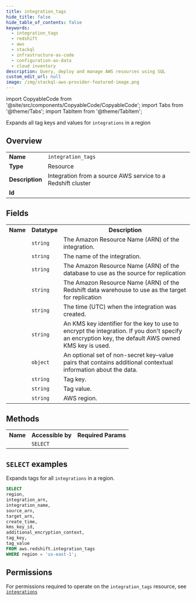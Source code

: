 ```yaml
---
title: integration_tags
hide_title: false
hide_table_of_contents: false
keywords:
  - integration_tags
  - redshift
  - aws
  - stackql
  - infrastructure-as-code
  - configuration-as-data
  - cloud inventory
description: Query, deploy and manage AWS resources using SQL
custom_edit_url: null
image: /img/stackql-aws-provider-featured-image.png
---
```


import CopyableCode from '@site/src/components/CopyableCode/CopyableCode';
import Tabs from '@theme/Tabs';
import TabItem from '@theme/TabItem';

Expands all tag keys and values for <code>integrations</code> in a region

## Overview
<table>
<tbody>
<tr><td><b>Name</b></td><td><code>integration_tags</code></td></tr>
<tr><td><b>Type</b></td><td>Resource</td></tr>
<tr><td><b>Description</b></td><td>Integration from a source AWS service to a Redshift cluster</td></tr>
<tr><td><b>Id</b></td><td><CopyableCode code="aws.redshift.integration_tags" /></td></tr>
</tbody>
</table>

## Fields
<table>
<tbody>
<tr><th>Name</th><th>Datatype</th><th>Description</th></tr><tr><td><CopyableCode code="integration_arn" /></td><td><code>string</code></td><td>The Amazon Resource Name (ARN) of the integration.</td></tr>
<tr><td><CopyableCode code="integration_name" /></td><td><code>string</code></td><td>The name of the integration.</td></tr>
<tr><td><CopyableCode code="source_arn" /></td><td><code>string</code></td><td>The Amazon Resource Name (ARN) of the database to use as the source for replication</td></tr>
<tr><td><CopyableCode code="target_arn" /></td><td><code>string</code></td><td>The Amazon Resource Name (ARN) of the Redshift data warehouse to use as the target for replication</td></tr>
<tr><td><CopyableCode code="create_time" /></td><td><code>string</code></td><td>The time (UTC) when the integration was created.</td></tr>
<tr><td><CopyableCode code="kms_key_id" /></td><td><code>string</code></td><td>An KMS key identifier for the key to use to encrypt the integration. If you don't specify an encryption key, the default AWS owned KMS key is used.</td></tr>
<tr><td><CopyableCode code="additional_encryption_context" /></td><td><code>object</code></td><td>An optional set of non-secret key–value pairs that contains additional contextual information about the data.</td></tr>
<tr><td><CopyableCode code="tag_key" /></td><td><code>string</code></td><td>Tag key.</td></tr>
<tr><td><CopyableCode code="tag_value" /></td><td><code>string</code></td><td>Tag value.</td></tr>
<tr><td><CopyableCode code="region" /></td><td><code>string</code></td><td>AWS region.</td></tr>
</tbody>
</table>

## Methods

<table>
<tbody>
  <tr>
    <th>Name</th>
    <th>Accessible by</th>
    <th>Required Params</th>
  </tr>
  <tr>
    <td><CopyableCode code="list_resources" /></td>
    <td><code>SELECT</code></td>
    <td><CopyableCode code="region" /></td>
  </tr>
</tbody>
</table>

## `SELECT` examples
Expands tags for all <code>integrations</code> in a region.
```sql
SELECT
region,
integration_arn,
integration_name,
source_arn,
target_arn,
create_time,
kms_key_id,
additional_encryption_context,
tag_key,
tag_value
FROM aws.redshift.integration_tags
WHERE region = 'us-east-1';
```


## Permissions

For permissions required to operate on the <code>integration_tags</code> resource, see <a href="/services/redshift/integrations/#permissions"><code>integrations</code></a>

